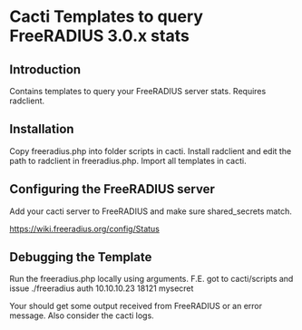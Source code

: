 # Cacti Templates to query FreeRADIUS 3.0.x stats

## Introduction
Contains templates to query your FreeRADIUS server stats. Requires radclient.

## Installation
Copy freeradius.php into folder scripts in cacti. Install radclient and edit the path to radclient in freeradius.php. Import all templates in cacti.

## Configuring the FreeRADIUS server
Add your cacti server to FreeRADIUS and make sure shared_secrets match.

https://wiki.freeradius.org/config/Status

## Debugging the Template

Run the freeradius.php locally using arguments. F.E. got to cacti/scripts and issue
./freeradius auth 10.10.10.23 18121 mysecret

Your should get some output received from FreeRADIUS or an error message. Also consider the cacti logs.
